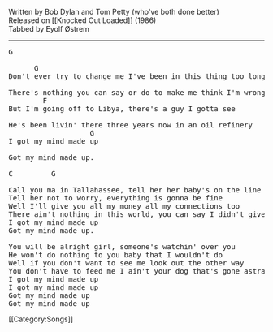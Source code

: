 Written by Bob Dylan and Tom Petty (who've both done better)<br>
Released on [[Knocked Out Loaded]] (1986)<br>
Tabbed by Eyolf Østrem

----
<pre class="verse">
G

      G
Don't ever try to change me I've been in this thing too long

There's nothing you can say or do to make me think I'm wrong
        F
But I'm going off to Libya, there's a guy I gotta see

He's been livin' there three years now in an oil refinery
                   G
I got my mind made up

Got my mind made up.

C         G

Call you ma in Tallahassee, tell her her baby's on the line
Tell her not to worry, everything is gonna be fine
Well I'll give you all my money all my connections too
There ain't nothing in this world, you can say I didn't give to you
I got my mind made up
Got my mind made up.

You will be alright girl, someone's watchin' over you
He won't do nothing to you baby that I wouldn't do
Well if you don't want to see me look out the other way
You don't have to feed me I ain't your dog that's gone astray
I got my mind made up
I got my mind made up
Got my mind made up
Got my mind made up
</pre>

[[Category:Songs]]